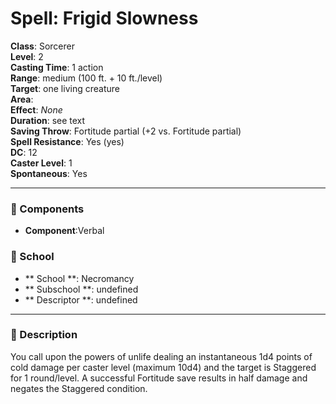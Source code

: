 
# Spell: Frigid Slowness
**Class**: Sorcerer  
**Level**: 2  
**Casting Time**: 1 action  
**Range**: medium (100 ft. + 10 ft./level)  
**Target**: one living creature  
**Area**:   
**Effect**: _None_  
**Duration**: see text  
**Saving Throw**: Fortitude partial (+2 vs. Fortitude partial)  
**Spell Resistance**: Yes (yes)  
**DC**: 12  
**Caster Level**: 1  
**Spontaneous**: Yes

---

### 🔮 Components
- **Component**:Verbal

### 🏫 School
- ** School **: Necromancy
- ** Subschool **: undefined
- ** Descriptor **: undefined
---

### 📜 Description
You call upon the powers of unlife dealing an instantaneous 1d4 points of cold damage per caster level (maximum 10d4) and the target is Staggered for 1 round/level. A successful Fortitude save results in half damage and negates the Staggered condition.
